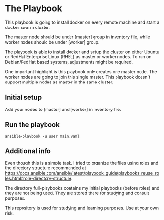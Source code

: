 # The Playbook
This playbook is going to install docker on every remote machine and start a docker swarm cluster.

The master node should be under [master] group in inventory file, while worker nodes should be under [worker] group.

The playbook is able to install docker and setup the cluster on either Ubuntu or RedHat Enterprise Linux (RHEL) as master or worker nodes. To run on Debian/RedHat based systems, adjustments might be required.

One important highlight is this playbook only creates one master node. The worker nodes are going to join this single master. This playbook doesn´t support multiple nodes as master in the same cluster.

## Initial setup
Add your nodes to [master] and [worker] in inventory file.

## Run the playbook
```
ansible-playbook -u user main.yaml
```

## Additional info
Even though this is a simple task, I tried to organize the files using roles and the directory structure recommended at <https://docs.ansible.com/ansible/latest/playbook_guide/playbooks_reuse_roles.html#role-directory-structure>.

The directory full-playbooks contains my initial playbooks (before roles) and they are not being used. They are stored there for studying and consult purposes.

This repository is used for studying and learning purposes. Use at your own risk.